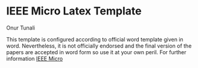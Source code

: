 # IEEE Micro Latex Template

Onur Tunali

This template is configured according to official word template given in word. Nevertheless, it is not officially endorsed and the final version of the papers are accepted in word form so use it at your own peril. For further information [IEEE Micro](https://publications.computer.org/micro/write-for-us/)
